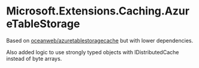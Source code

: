 # Microsoft.Extensions.Caching.AzureTableStorage

Based on [oceanweb/azuretablestoragecache](https://gitlab.com/oceanweb/azuretablestoragecache) but with lower dependencies.

Also added logic to use strongly typed objects with IDistributedCache instead of byte arrays.
